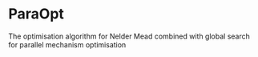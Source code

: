 # ParaOpt
The optimisation algorithm for Nelder Mead combined with global search for parallel mechanism optimisation
